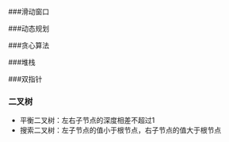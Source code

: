 ###滑动窗口

###动态规划

###贪心算法


###堆栈


###双指针


### 二叉树
- 平衡二叉树：左右子节点的深度相差不超过1
- 搜索二叉树：左子节点的值小于根节点，右子节点的值大于根节点

### 
